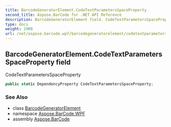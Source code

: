 ```yaml
---
title: BarcodeGeneratorElement.CodeTextParametersSpaceProperty
second_title: Aspose.BarCode for .NET API Reference
description: BarcodeGeneratorElement field. CodeTextParametersSpaceProperty
type: docs
weight: 1980
url: /net/aspose.barcode.wpf/barcodegeneratorelement/codetextparametersspaceproperty/
---
```

## BarcodeGeneratorElement.CodeTextParametersSpaceProperty field

CodeTextParametersSpaceProperty

```csharp
public static DependencyProperty CodeTextParametersSpaceProperty;
```

### See Also

* class [BarcodeGeneratorElement](../)
* namespace [Aspose.BarCode.WPF](../../barcodegeneratorelement/)
* assembly [Aspose.BarCode](../../../)


